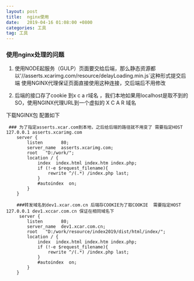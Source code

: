 ```yaml
---
layout: post
title:  nginx使用
date:   2019-04-16 01:08:00 +0800
categories: 工具
tag: 工具
---
```




 ### 使用nginx处理的问题
 1. 使用NODE起服务（GULP）页面要交给后端，那么静态资源都以'//asserts.xcarimg.com/resource/delayLoading.min.js`这种形式提交后端
 使用NGINX代理保证页面直接使用这种连接，交后端后不用修改

 2. 后端的接口存了cookie 到x c a r域名 ，我们本地如果用localhost是取不到的
 SO，使用NGINX代理URL到一个虚拟的 X C A R 域名

下载NGINX包 配置如下
```
 ### 为了指定asserts.xcar.com到本地，之后给后端的路径就不用变了 需要指定HOST  127.0.0.1 asserts.xcarimg.com
    server {
        listen       80;
        server_name  asserts.xcarimg.com;
        root   "D:/work/";
        location / {
            index  index.html index.htm index.php;
            if (!-e $request_filename){
                rewrite ^/(.*) /index.php last;
            }
            #autoindex  on;
        }
    }
    
    ###转发域名到dev1.xcar.com.cn 后端存COOKIE为了取COOKIE  需要指定HOST 127.0.0.1 dev1.xccar.com.cn 保证在相同域名下
     server {
        listen       80;
        server_name  dev1.xcar.com.cn;
        root   "D:/work/resource/index2019/dist/html/index/";
        location / {
            index  index.html index.htm index.php;
            if (!-e $request_filename){
                rewrite ^/(.*) /index.php last;
            }
            #autoindex  on;
        }
    }
```